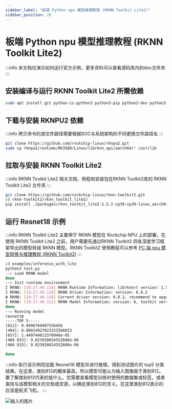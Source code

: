 ```yaml
---
sidebar_label: "板端 Python npu 模型推理教程 (RKNN Toolkit Lite2)"
sidebar_position: 20
---
```


# 板端 Python npu 模型推理教程 (RKNN Toolkit Lite2)

:::info
本文档仅演示如何运行官方示例，更多资料可以查看源码库内的doc文件夹
:::

## 安装编译与运行 RKNN Toolkit Lite2 所需依赖

```bash
sudo apt install git python-is-python3 python3-pip python3-dev python3-opencv python3-numpy build-essential
```

## 下载与安装 RKNPU2 依赖
:::info
拷贝命令的源文件路径需要根据SOC与系统架构的不同更换文件路径名
:::
```bash
git clone https://github.com/rockchip-linux/rknpu2.git
sudo cp rknpu2/runtime/RK3588/Linux/librknn_api/aarch64/* /usr/lib
```

## 拉取与安装 RKNN Toolkit Lite2

:::info
RKNN Toolkit Lite2 相关文档、例程和安装包在RKNN Toolkit2库的 RKNN Toolkit Lite2 文件夹
:::

```bash
git clone https://github.com/rockchip-linux/rknn-toolkit2.git
cd rknn-toolkit2/rknn_toolkit_lite2/
pip install ./packages/rknn_toolkit_lite2-1.5.2-cp39-cp39-linux_aarch64.whl
```

## 运行 Resnet18 示例

:::info
RKNN Toolkit Lite2 主要用于 RKNN 模型在 Rockchip NPU 上的部署。在使用 RKNN Toolkit Lite2 之前，用户需要先通过RKNN Toolkit2 将各深度学习框架导出的模型转成 RKNN 模型。RKNN Toolkit2 使用教程可以参考 [PC 端 npu 模型转换与推理教程 (RKNN Toolkit2)](./rknn-toolkit2)
:::

```bash
cd examples/inference_with_lite
python3 test.py
--> Load RKNN model
done
--> Init runtime environment
I RKNN: [19:27:40.110] RKNN Runtime Information: librknnrt version: 1.5.2 (c6b7b351a@2023-08-23T15:28:22)
I RKNN: [19:27:40.110] RKNN Driver Information: version: 0.8.2
W RKNN: [19:27:40.110] Current driver version: 0.8.2, recommend to upgrade the driver to the new version: >= 0.8.8
I RKNN: [19:27:40.111] RKNN Model Information: version: 6, toolkit version: 1.5.2-source_code(compiler version: 1.5.2 (71720f3fc@2023-08-21T09:35:42)), target: RKNPU v2, target platform: rk3588, framework name: PyTorch, framework layout: NCHW, model inference type: static_shape
done
--> Running model
resnet18
-----TOP 5-----
[812]: 0.9996760487556458
[404]: 0.00024927023332566023
[657]: 1.449744013370946e-05
[466 833]: 9.023910024552606e-06
[466 833]: 9.023910024552606e-06

done
```

:::info
执行该示例将加载 Resnet18 模型并进行推理，得到测试图片的 top5 分类结果。在这里，类别812的概率最高，所以模型可能认为输入图像属于类别812。要了解类别812代表的是什么，您需要查看模型训练时使用的数据集或标签，或者查找与该模型相关的文档或资源，以确定类别812的含义。在这里类别812表示的应该是航天飞机。
:::

![输入的图片](/img/general-tutorial/rknn/space_shuttle_224.webp)
